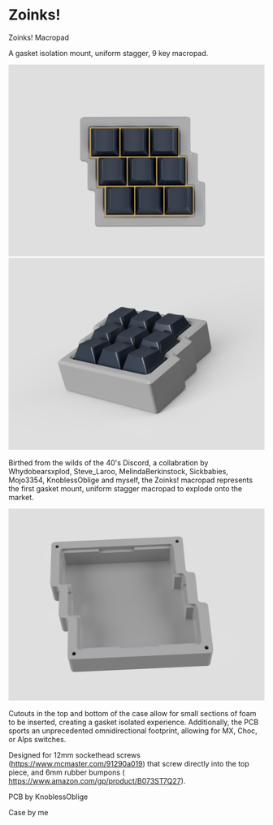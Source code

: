 # Zoinks!
Zoinks! Macropad

A gasket isolation mount, uniform stagger, 9 key macropad.

![TopView](https://github.com/dingusxmcgee/Zoinks/blob/master/Renders/Zoinks-Top.jpg?raw=true)
![AngleView](https://github.com/dingusxmcgee/Zoinks/blob/master/Renders/Zoinks-Angle.jpg?raw=true)


Birthed from the wilds of the 40's Discord, a collabration by Whydobearsxplod, Steve_Laroo, MelindaBerkinstock, Sickbabies, Mojo3354, KnoblessOblige and myself, the Zoinks! macropad represents the first gasket mount, uniform stagger macropad to explode onto the market.

![GasketView](https://github.com/dingusxmcgee/Zoinks/blob/master/Renders/Zoinks-Bottom-Inside.jpg?raw=true)

Cutouts in the top and bottom of the case allow for small sections of foam to be inserted, creating a gasket isolated experience.
Additionally, the PCB sports an unprecedented omnidirectional footprint, allowing for MX, Choc, or Alps switches.

Designed for 12mm sockethead screws (https://www.mcmaster.com/91290a019) that screw directly into the top piece, and 6mm rubber bumpons ( https://www.amazon.com/gp/product/B073ST7Q27).



PCB by KnoblessOblige

Case by me
